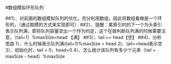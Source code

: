 #数组模拟环形队列

##1）、对前面的数组模拟队列的优化，充分利用数组，因此将数组看做是一个环形的，（通过取模的方式来实现即可）
##2）、提醒：尾索引的的下一个为头索引表示队列满，即将队列容量空出一个作为约定，这个在做判断队列满的时候需要注意，（tail+1）%maxSize=head 【满】
##3）、tail == head【空】
##4)、分析思路
    1）、什么时候表示队列满(tail+1)%maxSize = head
    2)、tail==head表示空
    3）、初始化时，tail = 0，head=0
    4）、怎么统计该队列有多少个元素（tail + maxSize - head）%maxSize 
